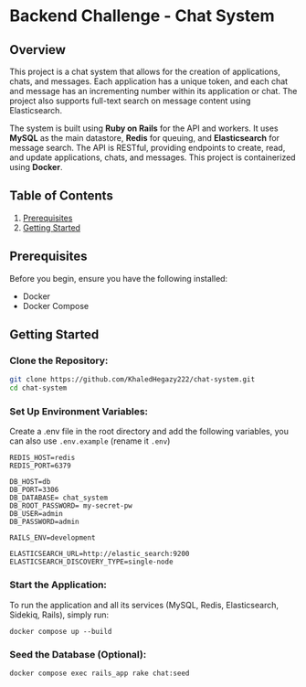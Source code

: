 # Backend Challenge - Chat System

## Overview

This project is a chat system that allows for the creation of applications, chats, and messages. Each application has a unique token, and each chat and message has an incrementing number within its application or chat. The project also supports full-text search on message content using Elasticsearch.

The system is built using **Ruby on Rails** for the API and workers. It uses **MySQL** as the main datastore, **Redis** for queuing, and **Elasticsearch** for message search. The API is RESTful, providing endpoints to create, read, and update applications, chats, and messages. This project is containerized using **Docker**.

## Table of Contents

1. [Prerequisites](#prerequisites)
1. [Getting Started](#getting-started)

## Prerequisites

Before you begin, ensure you have the following installed:

- Docker
- Docker Compose

## Getting Started

### Clone the Repository:

```bash
git clone https://github.com/KhaledHegazy222/chat-system.git
cd chat-system
```

### Set Up Environment Variables:

Create a .env file in the root directory and add the following variables, you can also use `.env.example` (rename it `.env`)

```
REDIS_HOST=redis
REDIS_PORT=6379

DB_HOST=db
DB_PORT=3306
DB_DATABASE= chat_system
DB_ROOT_PASSWORD= my-secret-pw
DB_USER=admin
DB_PASSWORD=admin

RAILS_ENV=development

ELASTICSEARCH_URL=http://elastic_search:9200
ELASTICSEARCH_DISCOVERY_TYPE=single-node
```

### Start the Application:

To run the application and all its services (MySQL, Redis, Elasticsearch, Sidekiq, Rails), simply run:

```
docker compose up --build
```

### Seed the Database (Optional):

```bash
docker compose exec rails_app rake chat:seed
```
